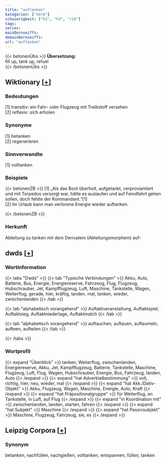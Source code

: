 ```yaml
---
title: "auftanken"
kategorien: ["Verb"]
schwierigkeit: ["k2", "h3", "r16"]
tags:
series:
mainDornseiffs:
domainDornseiffs:
url: "auftanken"
---
```


{{< betonenÜbs >}}
**Übersetzung:**  
fill up, tank up, refuel  
{{< /betonenÜbs >}}

## Wiktionary [[+](https://de.wiktionary.org/wiki/auftanken)]

### Bedeutungen
[1] transitiv: ein Fahr- oder Flugzeug mit Treibstoff versehen  
[2] reflexiv: sich erholen  

### Synonyme
[1] betanken  
[2] regenerieren  

### Sinnverwandte
[1] volltanken  

### Beispiele
{{< betonenZB >}}
[1] „Als das Boot überholt, aufgetankt, verproviantiert und mit Torpedos versorgt war, hätte es auslaufen und auf Feindfahrt gehen sollen, doch fehlte der Kommandant.“[1]  
[2] Im Urlaub kann man verlorene Energie wieder auftanken.  

{{< /betonenZB >}}
### Herkunft
Ableitung zu tanken mit dem Derivatem (Ableitungsmorphem) auf-  



## dwds [[+](https://www.dwds.de/wb/auftanken)]

### Wortinformation
{{< tabs "Dwds" >}}
{{< tab "Typische Verbindungen" >}}
Akku, Auto, Batterie, Bus, Energie, Energiereserve, Fahrzeug, Flug, Flugzeug, Hubschrauber, Jet, Kampfflugzeug, Luft, Maschine, Tankstelle, Wagen, Weiterflug, gerade, hier, kräftig, landen, mal, tanken, wieder, zwischenlanden
{{< /tab >}}

{{< tab "alphabetisch vorangehend" >}}
Auftaktveranstaltung, Auftaktspiel, Auftaktsieg, Auftaktniederlage, Auftaktmatch
{{< /tab >}}

{{< tab "alphabetisch vorangehend" >}}
auftauchen, auftauen, auftaumeln, aufteen, aufteilen
{{< /tab >}}

{{< /tabs >}}

### Wortprofil
{{< expand "Überblick" >}} tanken, Weiterflug, zwischenlanden, Energiereserve, Akku, Jet, Kampfflugzeug, Batterie, Tankstelle, Maschine, Flugzeug, Luft, Flug, Wagen, Hubschrauber, Energie, Bus, Fahrzeug, landen, Auto {{< /expand >}}
{{< expand "hat Adverbialbestimmung" >}} voll, richtig, hier, neu, wieder, mal {{< /expand >}}
{{< expand "hat Akk./Dativ-Objekt" >}} Akku, Flugzeug, Wagen, Maschine, Energie, Auto, Kraft {{< /expand >}}
{{< expand "hat Präpositionalgruppe" >}} für Weiterflug, an Tankstelle, in Luft, auf Flug {{< /expand >}}
{{< expand "in Koordination mit" >}} zwischenlanden, landen, starten, fahren {{< /expand >}}
{{< expand "hat Subjekt" >}} Maschine {{< /expand >}}
{{< expand "hat Passivsubjekt" >}} Maschine, Flugzeug, Fahrzeug, sie, es {{< /expand >}}

## Leipzig Corpora [[+](https://corpora.uni-leipzig.de/en/res?word=auftanken&corpusId=deu_newscrawl-public_2018)]


### Synonym
betanken, nachfüllen, nachgießen, volltanken, entspannen, füllen, tanken

